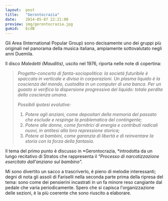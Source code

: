 ```yaml
---
layout:  post
title:   "Gerontocrazia"
date:    2014-05-07 22:21:00
preview: img/gerontocrazia.jpg
gumid:   EcdB
---
```


Gli Area (International Popular Group) sono decisamente uno dei gruppi più
originali nel panorama della musica italiana, ampiamente sottovalutato negli
anni Duemila.

Il disco *Maledetti (Mauditis)*, uscito nel 1976, riporta nelle note di copertina:

> *Progetto-concerto di fanta-sociopolitica: la società futuribile è spaccata in*
> *verticale e divisa in corporazioni. Un plasma liquido è la coscienza del*
> *mondo, custodita in un computer di una banca. Per un guasto si verifica la*
> *dispersione progressiva del liquido: totale perdita della coscienza umana.*
>
> *Possibili ipotesi evolutive:*
> 1. *Potere agli anziani, come depositari della memoria del passato che
>    esclude e respinge la problematica del contingente;*
> 1. *Potere alle donne, come fornitrici di energia e contributi radicali
>    nuovi, in antitesi alla loro repressione storica;*
> 1. *Potere ai bambini, come garanzia di libertà e di reinventare la storia
>    con la forza della fantasia.*

Il tema del primo punto è discusso in *Gerontocrazia, *introdotta da un lungo
recitativo di Stratos che rappresenta il *"Processo di narcotizzazione
esercitato dall'anziano sul bambino".*

Mi sono divertito un sacco a trascriverlo, è pieno di melodie interessanti;
degni di nota gli assoli di Fariselli nella seconda parte prima della ripresa
del tema: sono come dei pensierini incastrati in un fa minore reso cangiante
dal pedale che varia periodicamente. Spero che si capisca l'organizzazione
delle sezioni, è la più coerente che sono riuscito a elaborare.
